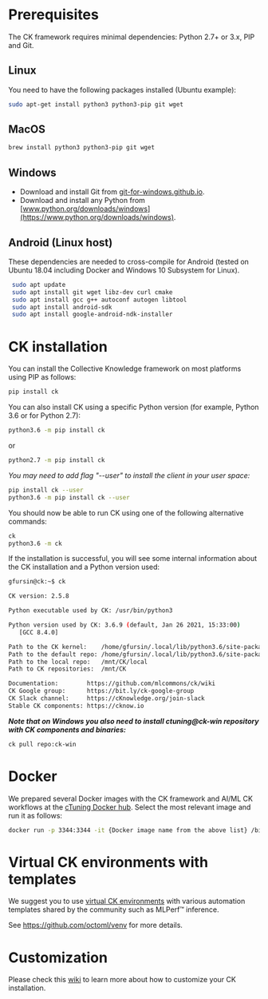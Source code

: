 # Prerequisites

The CK framework requires minimal dependencies: Python 2.7+ or 3.x, PIP and Git. 

## Linux

You need to have the following packages installed (Ubuntu example):

```bash
sudo apt-get install python3 python3-pip git wget
```

## MacOS

```bash
brew install python3 python3-pip git wget
```

## Windows

* Download and install Git from [git-for-windows.github.io](https://git-for-windows.github.io).
* Download and install any Python from [www.python.org/downloads/windows](https://www.python.org/downloads/windows).

## Android (Linux host)

These dependencies are needed to cross-compile for Android (tested on Ubuntu 18.04 including Docker and Windows 10 Subsystem for Linux). 

```bash
 sudo apt update
 sudo apt install git wget libz-dev curl cmake
 sudo apt install gcc g++ autoconf autogen libtool
 sudo apt install android-sdk
 sudo apt install google-android-ndk-installer
```



# CK installation

You can install the Collective Knowledge framework on most platforms using PIP as follows:

```bash
pip install ck
```

You can also install CK using a specific Python version (for example, Python 3.6 or for Python 2.7):
```bash
python3.6 -m pip install ck
```
or
```bash
python2.7 -m pip install ck
```

*You may need to add flag "--user" to install the client in your user space:*
```bash
pip install ck --user
python3.6 -m pip install ck --user
```

You should now be able to run CK using one of the following alternative commands:
```bash
ck
python3.6 -m ck
```

If the installation is successful, you will see some internal information 
about the CK installation and a Python version used:

```bash
gfursin@ck:~$ ck

CK version: 2.5.8

Python executable used by CK: /usr/bin/python3

Python version used by CK: 3.6.9 (default, Jan 26 2021, 15:33:00)
   [GCC 8.4.0]

Path to the CK kernel:    /home/gfursin/.local/lib/python3.6/site-packages/ck/kernel.py
Path to the default repo: /home/gfursin/.local/lib/python3.6/site-packages/ck/repo
Path to the local repo:   /mnt/CK/local
Path to CK repositories:  /mnt/CK

Documentation:        https://github.com/mlcommons/ck/wiki
CK Google group:      https://bit.ly/ck-google-group
CK Slack channel:     https://cKnowledge.org/join-slack
Stable CK components: https://cknow.io

```

***Note that on Windows you also need to install *ctuning@ck-win* repository with CK components and binaries:***
```bash
ck pull repo:ck-win
```



# Docker

We prepared several Docker images with the CK framework and AI/ML CK workflows 
at the [cTuning Docker hub](https://hub.docker.com/u/ctuning).
Select the most relevant image and run it as follows:
```bash
docker run -p 3344:3344 -it {Docker image name from the above list} /bin/bash
```

# Virtual CK environments with templates

We suggest you to use [virtual CK environments](https://github.com/mlcommons/ck-venv)
with various automation templates shared by the community such as MLPerf&trade; inference.

See https://github.com/octoml/venv for more details.


# Customization

Please check this [wiki](https://github.com/mlcommons/ck/wiki/Customization)
to learn more about how to customize your CK installation.

